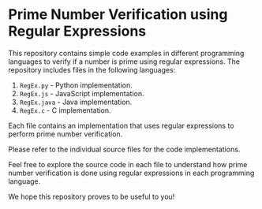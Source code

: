 # Prime Number Verification using Regular Expressions

This repository contains simple code examples in different programming languages to verify if a number is prime using regular expressions. The repository includes files in the following languages:

1. `RegEx.py` - Python implementation.
2. `RegEx.js` - JavaScript implementation.
3. `RegEx.java` - Java implementation.
4. `RegEx.c` - C implementation.

Each file contains an implementation that uses regular expressions to perform prime number verification.

Please refer to the individual source files for the code implementations.

Feel free to explore the source code in each file to understand how prime number verification is done using regular expressions in each programming language.

We hope this repository proves to be useful to you!
